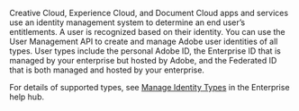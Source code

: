 Creative Cloud, Experience Cloud, and Document Cloud apps and services use an identity management system to determine an end user’s entitlements. A user is recognized based on their identity. You can use the User Management API to create and manage Adobe user identities of all types. User types include the personal Adobe ID, the Enterprise ID that is managed by your enterprise but hosted by Adobe, and the Federated ID that is both managed and hosted by your enterprise.

For details of supported types, see [Manage Identity Types](https://helpx.adobe.com/enterprise/help/identity.html) in the Enterprise help hub.
